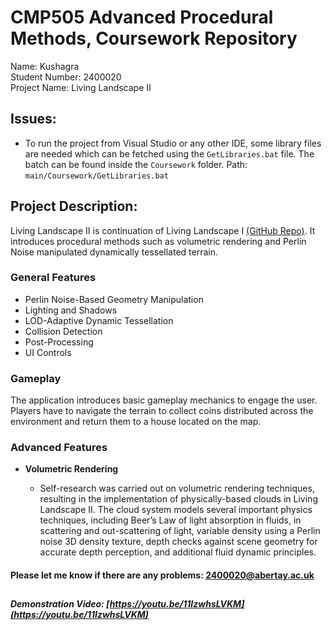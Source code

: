 
#  CMP505 Advanced Procedural Methods, Coursework Repository
Name: Kushagra\
Student Number: 2400020\
Project Name: Living Landscape II
  

##  Issues:

- To run the project from Visual Studio or any other IDE, some library files are needed which can be fetched using the `GetLibraries.bat` file. The batch can be found inside the `Coursework` folder. Path: `main/Coursework/GetLibraries.bat`

  

##  Project Description:

Living Landscape II is continuation of Living Landscape I [(GitHub Repo)](https://github.com/KushagraYashu/Living-Landscape-DirectX11).  It introduces procedural methods such as volumetric rendering and Perlin Noise manipulated dynamically tessellated terrain.

  

###  General Features
- Perlin Noise-Based Geometry Manipulation
- Lighting and Shadows
- LOD-Adaptive Dynamic Tessellation
- Collision Detection
- Post-Processing
- UI Controls

### Gameplay
The application introduces basic gameplay mechanics to engage the user. Players have to navigate the terrain to collect coins distributed across the environment and return them to a house located on the map.

### Advanced Features
- **Volumetric Rendering**

	- Self-research was carried out on volumetric rendering techniques, resulting in the implementation of physically-based clouds in Living Landscape II. The cloud system models several important physics techniques, including Beer’s Law of light absorption in fluids, in scattering and out-scattering of light, variable density using a Perlin noise 3D density texture, depth checks against scene geometry for accurate depth perception, and additional fluid dynamic principles.



#### Please let me know if there are any problems: [2400020@abertay.ac.uk](mailto:2400020@abertay.ac.uk)
##
##### Demonstration Video: [https://youtu.be/11IzwhsLVKM](https://youtu.be/11IzwhsLVKM)
